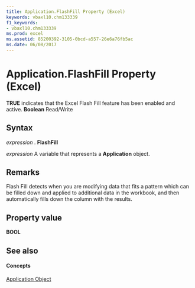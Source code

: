 ```yaml
---
title: Application.FlashFill Property (Excel)
keywords: vbaxl10.chm133339
f1_keywords:
- vbaxl10.chm133339
ms.prod: excel
ms.assetid: 85200392-3105-0bcd-a557-26e6a76fb5ac
ms.date: 06/08/2017
---
```



# Application.FlashFill Property (Excel)

 **TRUE** indicates that the Excel Flash Fill feature has been enabled and active. **Boolean** Read/Write


## Syntax

 _expression_ . **FlashFill**

 _expression_ A variable that represents a **Application** object.


## Remarks

Flash Fill detects when you are modifying data that fits a pattern which can be filled down and applied to additional data in the workbook, and then automatically fills down the column with the results.


## Property value

 **BOOL**


## See also


#### Concepts


[Application Object](application-object-excel.md)

